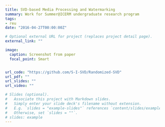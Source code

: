 ```yaml
---
title: SVD-based Media Processing and Watermarking
summary: Work for Summer@ICERM undergraduate research program
tags:
- reu
date: "2016-04-27T00:00:00Z"

# Optional external URL for project (replaces project detail page).
external_link: ""

image:
  caption: Screenshot from paper
  focal_point: Smart


url_code: "https://github.com/S-I-SVD/Randomized-SVD"
url_pdf: ""
url_slides: ""
url_video: ""

# Slides (optional).
#   Associate this project with Markdown slides.
#   Simply enter your slide deck's filename without extension.
#   E.g. `slides = "example-slides"` references `content/slides/example-slides.md`.
#   Otherwise, set `slides = ""`.
# slides: example
---
```

